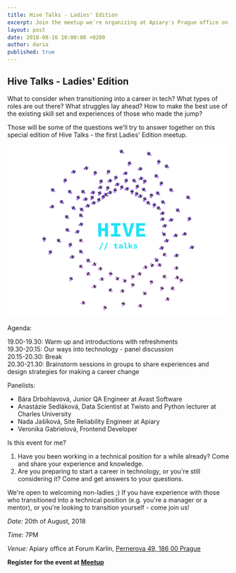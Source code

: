 ```yaml
---
title: Hive Talks - Ladies' Edition
excerpt: Join the meetup we're organizing at Apiary's Prague office on 20th of August
layout: post
date: 2018-08-16 10:00:00 +0200
author: daria
published: true
---
```


## Hive Talks - Ladies' Edition

What to consider when transitioning into a career in tech? What types of roles are out there? What struggles lay ahead? How to make the best use of the existing skill set and experiences of those who made the jump?

Those will be some of the questions we'll try to answer together on this special edition of Hive Talks - the first Ladies' Edition meetup.

![GitHub Repos Association](/images/2018-02-19-Hive-Talks-Security/2018-02-19-Hive-Talks-Logo.png)

Agenda:

19.00-19.30: Warm up and introductions with refreshments  
19.30-20.15: Our ways into technology - panel discussion  
20.15-20.30: Break  
20.30-21.30: Brainstorm sessions in groups to share experiences and design strategies for making a career change  

Panelists:

- Bára Drbohlavová, Junior QA Engineer at Avast Software
- Anastázie Sedláková, Data Scientist at Twisto and Python lecturer at Charles University
- Nada Jašíková, Site Reliability Engineer at Apiary
- Veronika Gabrielová, Frontend Developer

Is this event for me?

1. Have you been working in a technical position for a while already? Come and share your experience and knowledge.
2. Are you preparing to start a career in technology, or you're still considering it? Come and get answers to your questions.

We're open to welcoming non-ladies ;) If you have experience with those who transitioned into a technical position (e.g. you're a manager or a mentor), or you're looking to transition yourself - come join us!

*Date:* 20th of August, 2018

*Time:* 7PM

*Venue:* Apiary office at Forum Karlin, [Pernerova 49, 186 00 Prague](https://goo.gl/maps/Eje2hx6jPCL2)

**Register for the event at [Meetup](https://www.meetup.com/apiaryio/events/253206183/)**




